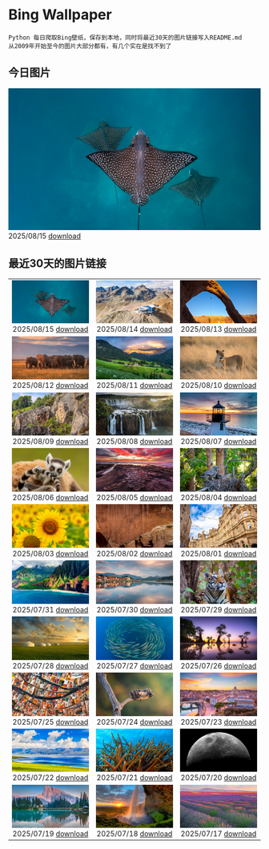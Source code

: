 # Bing Wallpaper

```
Python 每日爬取Bing壁纸，保存到本地，同时将最近30天的图片链接写入README.md
从2009年开始至今的图片大部分都有，有几个实在是找不到了
```



## 今日图片


![](./images/2025/08/15/SpottedEagleRay_ZH-CN9894613260_1920x1080_2025-08-15.jpg)2025/08/15 [download](./images/2025/08/15/SpottedEagleRay_ZH-CN9894613260_1920x1080_2025-08-15.jpg)

## 最近30天的图片链接


|      |      |      |
| :----: | :----: | :----: |
|![](./images/2025/08/15/SpottedEagleRay_ZH-CN9894613260_1920x1080_2025-08-15.jpg)2025/08/15 [download](./images/2025/08/15/SpottedEagleRay_ZH-CN9894613260_1920x1080_2025-08-15.jpg)|![](./images/2025/08/14/PizNairPeak_ZH-CN8209144138_1920x1080_2025-08-14.jpg)2025/08/14 [download](./images/2025/08/14/PizNairPeak_ZH-CN8209144138_1920x1080_2025-08-14.jpg)|![](./images/2025/08/13/CoronaArch_ZH-CN5406267193_1920x1080_2025-08-13.jpg)2025/08/13 [download](./images/2025/08/13/CoronaArch_ZH-CN5406267193_1920x1080_2025-08-13.jpg)|
|![](./images/2025/08/12/KenyaElephants_ZH-CN7587207512_1920x1080_2025-08-12.jpg)2025/08/12 [download](./images/2025/08/12/KenyaElephants_ZH-CN7587207512_1920x1080_2025-08-12.jpg)|![](./images/2025/08/11/SantaMaddalena_ZH-CN7421083295_1920x1080_2025-08-11.jpg)2025/08/11 [download](./images/2025/08/11/SantaMaddalena_ZH-CN7421083295_1920x1080_2025-08-11.jpg)|![](./images/2025/08/10/LionessKenya_ZH-CN6791029673_1920x1080_2025-08-10.jpg)2025/08/10 [download](./images/2025/08/10/LionessKenya_ZH-CN6791029673_1920x1080_2025-08-10.jpg)|
|![](./images/2025/08/09/MaoriRock_ZH-CN5614685493_1920x1080_2025-08-09.jpg)2025/08/09 [download](./images/2025/08/09/MaoriRock_ZH-CN5614685493_1920x1080_2025-08-09.jpg)|![](./images/2025/08/08/IguazuArgentina_ZH-CN4457051931_1920x1080_2025-08-08.jpg)2025/08/08 [download](./images/2025/08/08/IguazuArgentina_ZH-CN4457051931_1920x1080_2025-08-08.jpg)|![](./images/2025/08/07/GasparillaLight_ZH-CN6855683859_1920x1080_2025-08-07.jpg)2025/08/07 [download](./images/2025/08/07/GasparillaLight_ZH-CN6855683859_1920x1080_2025-08-07.jpg)|
|![](./images/2025/08/06/BabyLemur_ZH-CN6617977758_1920x1080_2025-08-06.jpg)2025/08/06 [download](./images/2025/08/06/BabyLemur_ZH-CN6617977758_1920x1080_2025-08-06.jpg)|![](./images/2025/08/05/CaliforniaTidepool_ZH-CN6273815361_1920x1080_2025-08-05.jpg)2025/08/05 [download](./images/2025/08/05/CaliforniaTidepool_ZH-CN6273815361_1920x1080_2025-08-05.jpg)|![](./images/2025/08/04/LaplandOwl_ZH-CN6070251232_1920x1080_2025-08-04.jpg)2025/08/04 [download](./images/2025/08/04/LaplandOwl_ZH-CN6070251232_1920x1080_2025-08-04.jpg)|
|![](./images/2025/08/03/HappySunflower_ZH-CN5840993161_1920x1080_2025-08-03.jpg)2025/08/03 [download](./images/2025/08/03/HappySunflower_ZH-CN5840993161_1920x1080_2025-08-03.jpg)|![](./images/2025/08/02/FruitaPetroglyphs_ZH-CN5423905955_1920x1080_2025-08-02.jpg)2025/08/02 [download](./images/2025/08/02/FruitaPetroglyphs_ZH-CN5423905955_1920x1080_2025-08-02.jpg)|![](./images/2025/08/01/EdinburghFringe_ZH-CN5243292664_1920x1080_2025-08-01.jpg)2025/08/01 [download](./images/2025/08/01/EdinburghFringe_ZH-CN5243292664_1920x1080_2025-08-01.jpg)|
|![](./images/2025/07/31/NaPaliKauai_ZH-CN5070149838_1920x1080_2025-07-31.jpg)2025/07/31 [download](./images/2025/07/31/NaPaliKauai_ZH-CN5070149838_1920x1080_2025-07-31.jpg)|![](./images/2025/07/30/RibadesellaSummer_ZH-CN4852547359_1920x1080_2025-07-30.jpg)2025/07/30 [download](./images/2025/07/30/RibadesellaSummer_ZH-CN4852547359_1920x1080_2025-07-30.jpg)|![](./images/2025/07/29/TigerDay_ZH-CN4359136631_1920x1080_2025-07-29.jpg)2025/07/29 [download](./images/2025/07/29/TigerDay_ZH-CN4359136631_1920x1080_2025-07-29.jpg)|
|![](./images/2025/07/28/MongoliaYurts_ZH-CN4015475887_1920x1080_2025-07-28.jpg)2025/07/28 [download](./images/2025/07/28/MongoliaYurts_ZH-CN4015475887_1920x1080_2025-07-28.jpg)|![](./images/2025/07/27/BlackfinBarracuda_ZH-CN3850642551_1920x1080_2025-07-27.jpg)2025/07/27 [download](./images/2025/07/27/BlackfinBarracuda_ZH-CN3850642551_1920x1080_2025-07-27.jpg)|![](./images/2025/07/26/MangroveTwilight_ZH-CN3596666263_1920x1080_2025-07-26.jpg)2025/07/26 [download](./images/2025/07/26/MangroveTwilight_ZH-CN3596666263_1920x1080_2025-07-26.jpg)|
|![](./images/2025/07/25/LasPalmas_ZH-CN5993442425_1920x1080_2025-07-25.jpg)2025/07/25 [download](./images/2025/07/25/LasPalmas_ZH-CN5993442425_1920x1080_2025-07-25.jpg)|![](./images/2025/07/24/AshyWoodswallow_ZH-CN3224168805_1920x1080_2025-07-24.jpg)2025/07/24 [download](./images/2025/07/24/AshyWoodswallow_ZH-CN3224168805_1920x1080_2025-07-24.jpg)|![](./images/2025/07/23/VaticanCity_ZH-CN3075109504_1920x1080_2025-07-23.jpg)2025/07/23 [download](./images/2025/07/23/VaticanCity_ZH-CN3075109504_1920x1080_2025-07-23.jpg)|
|![](./images/2025/07/22/GreatHeatY25_ZH-CN8252122347_1920x1080_2025-07-22.jpg)2025/07/22 [download](./images/2025/07/22/GreatHeatY25_ZH-CN8252122347_1920x1080_2025-07-22.jpg)|![](./images/2025/07/21/AcroporaReef_ZH-CN2622120276_1920x1080_2025-07-21.jpg)2025/07/21 [download](./images/2025/07/21/AcroporaReef_ZH-CN2622120276_1920x1080_2025-07-21.jpg)|![](./images/2025/07/20/BigMoon_ZH-CN2508603883_1920x1080_2025-07-20.jpg)2025/07/20 [download](./images/2025/07/20/BigMoon_ZH-CN2508603883_1920x1080_2025-07-20.jpg)|
|![](./images/2025/07/19/YohoNP_ZH-CN2349599497_1920x1080_2025-07-19.jpg)2025/07/19 [download](./images/2025/07/19/YohoNP_ZH-CN2349599497_1920x1080_2025-07-19.jpg)|![](./images/2025/07/18/IcelandSolstice_ZH-CN6073168622_1920x1080_2025-07-18.jpg)2025/07/18 [download](./images/2025/07/18/IcelandSolstice_ZH-CN6073168622_1920x1080_2025-07-18.jpg)|![](./images/2025/07/17/FranceLavender_ZH-CN1639602547_1920x1080_2025-07-17.jpg)2025/07/17 [download](./images/2025/07/17/FranceLavender_ZH-CN1639602547_1920x1080_2025-07-17.jpg)|


